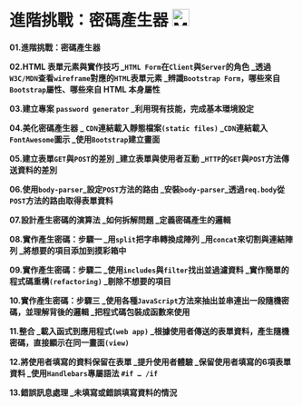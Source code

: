 # 進階挑戰：密碼產生器 <img src="https://stickershop.line-scdn.net/stickershop/v1/sticker/425269466/iPhone/sticker_animation@2x.png" alt="Minions" title="Minions" width='30px' height='30px'/>

**01.進階挑戰：密碼產生器**

**02.HTML 表單元素與實作技巧 _`HTML Form`在`Client`與`Server`的角色 _透過`W3C/MDN`查看`wireframe`對應的`HTML`表單元素 _辨識`Bootstrap Form`，哪些來自`Bootstrap`屬性、哪些來自 HTML 本身屬性**

**03.建立專案 `password generator` _利用現有技能，完成基本環境設定**

**04.美化密碼產生器 _ `CDN`連結載入靜態檔案`(static files)` _`CDN`連結載入`FontAwesome`圖示 _使用`Bootstrap`建立畫面**

**05.建立表單`GET`與`POST`的差別 _建立表單與使用者互動 _`HTTP`的`GET`與`POST`方法傳送資料的差別**

**06.使用`body-parser`_設定`POST`方法的路由 _安裝`body-parser`_透過`req.body`從`POST`方法的路由取得表單資料**

**07.設計產生密碼的演算法 _如何拆解問題 _定義密碼產生的邏輯**

**08.實作產生密碼：步驟一 _用`split`把字串轉換成陣列 _用`concat`來切割與連結陣列 _將想要的項目添加到摸彩箱中**

**09.實作產生密碼：步驟二 _使用`includes`與`filter`找出並過濾資料 _實作簡單的程式碼重構`(refactoring)` _剔除不想要的項目**

**10.實作產生密碼：步驟三 _使用各種`JavaScript`方法來抽出並串連出一段隨機密碼，並理解背後的邏輯 _把程式碼包裝成函數來使用**

**11.整合 _載入函式到應用程式`(web app)` _根據使用者傳送的表單資料，產生隨機密碼，直接顯示在同一畫面`(view)`**

**12.將使用者填寫的資料保留在表單 _提升使用者體驗 _保留使用者填寫的6項表單資料 _使用`Handlebars`專屬語法 `#if … /if`**
 
**13.錯誤訊息處理 _未填寫或錯誤填寫資料的情況**

